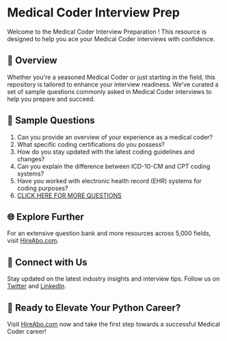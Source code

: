 # Medical Coder Interview Prep

Welcome to the Medical Coder Interview Preparation ! This resource is designed to help you ace your Medical Coder interviews with confidence.

## 🚀 Overview

Whether you're a seasoned Medical Coder or just starting in the field, this repository is tailored to enhance your interview readiness. We've curated a set of sample questions commonly asked in Medical Coder interviews to help you prepare and succeed.

## 📝 Sample Questions

1. Can you provide an overview of your experience as a medical coder?
2. What specific coding certifications do you possess?
3. How do you stay updated with the latest coding guidelines and changes?
4. Can you explain the difference between ICD-10-CM and CPT coding systems?
5. Have you worked with electronic health record (EHR) systems for coding purposes?
6. [CLICK HERE FOR MORE QUESTIONS](https://hireabo.com/job/2_1_43/Medical%20Coder)

## 🌐 Explore Further

For an extensive question bank and more resources across 5,000 fields, visit [HireAbo.com](https://www.hireabo.com).

## 📱 Connect with Us

Stay updated on the latest industry insights and interview tips. Follow us on [Twitter](https://twitter.com/hireabo) and [LinkedIn](https://www.linkedin.com/in/hire-abo-3609972a8/).

## 🚀 Ready to Elevate Your Python Career?

Visit [HireAbo.com](https://www.hireabo.com) now and take the first step towards a successful Medical Coder career!